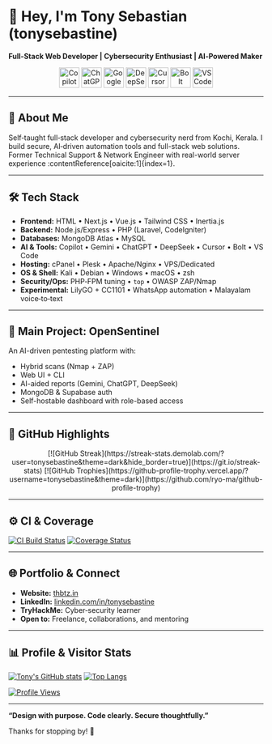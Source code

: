 # 👋 Hey, I'm Tony Sebastian (tonysebastine)

**Full‑Stack Web Developer | Cybersecurity Enthusiast | AI‑Powered Maker**

<p align="center">
  <!-- AI & Dev Tool Logos -->
  <img src="https://cdn.jsdelivr.net/gh/devicons/devicon/icons/githubcopilot/githubcopilot-original.svg" alt="Copilot" width="40" height="40">
  <img src="https://cdn.jsdelivr.net/gh/devicons/devicon/icons/openai/openai-original.svg" alt="ChatGPT" width="40" height="40">
  <img src="https://www.gstatic.com/images/branding/product/1x/ai_64dp.png" alt="Google Gemini" width="40" height="40">
  <img src="https://raw.githubusercontent.com/DenverCoder1/custom-icon-badges/main/badges/deepseek.svg" alt="DeepSeek" width="40" height="40">
  <img src="https://cdn.jsdelivr.net/gh/devicons/devicon/icons/cursor/cursor-original.svg" alt="Cursor" width="40" height="40">
  <img src="https://cdn.jsdelivr.net/gh/devicons/devicon/icons/bolt/bolt-original.svg" alt="Bolt" width="40" height="40">
  <img src="https://cdn.jsdelivr.net/gh/devicons/devicon/icons/vscode/vscode-original.svg" alt="VS Code" width="40" height="40">
</p>

---

## 💬 About Me
Self‑taught full‑stack developer and cybersecurity nerd from Kochi, Kerala. I build secure, AI‑driven automation tools and full-stack web solutions. Former Technical Support & Network Engineer with real-world server experience :contentReference[oaicite:1]{index=1}.

---

## 🛠️ Tech Stack

- **Frontend:** HTML • Next.js • Vue.js • Tailwind CSS • Inertia.js  
- **Backend:** Node.js/Express • PHP (Laravel, CodeIgniter)  
- **Databases:** MongoDB Atlas • MySQL  
- **AI & Tools:** Copilot • Gemini • ChatGPT • DeepSeek • Cursor • Bolt • VS Code  
- **Hosting:** cPanel • Plesk • Apache/Nginx • VPS/Dedicated  
- **OS & Shell:** Kali • Debian • Windows • macOS • zsh  
- **Security/Ops:** PHP‑FPM tuning • `top` • OWASP ZAP/Nmap  
- **Experimental:** LilyGO + CC1101 • WhatsApp automation • Malayalam voice‑to‑text

---

## 🚀 Main Project: OpenSentinel
An AI-driven pentesting platform with:
- Hybrid scans (Nmap + ZAP)  
- Web UI + CLI  
- AI-aided reports (Gemini, ChatGPT, DeepSeek)  
- MongoDB & Supabase auth  
- Self-hostable dashboard with role-based access

---

## 🔎 GitHub Highlights
<p align="center">
  <!-- Self-hosted streak/trophy widgets -->
  [![GitHub Streak](https://streak-stats.demolab.com/?user=tonysebastine&theme=dark&hide_border=true)](https://git.io/streak-stats)  
  [![GitHub Trophies](https://github-profile-trophy.vercel.app/?username=tonysebastine&theme=dark)](https://github.com/ryo-ma/github-profile-trophy)
</p>
<!-- Explanation: Modern look with theme control + self-host suggestions for reliability :contentReference[oaicite:2]{index=2} -->

---

## ⚙️ CI & Coverage

[![CI Build Status](https://img.shields.io/github/workflow/status/tonysebastine/OpenSentinel/CI-Build?branch=main&label=CI%20Build&style=for-the-badge&logo=github)]()
[![Coverage Status](https://img.shields.io/github/actions/workflow/status/tonysebastine/OpenSentinel/coverage.yml?branch=main&label=Coverage&style=for-the-badge&logo=coverage)]()

---

## 🌐 Portfolio & Connect

- **Website:** [thbtz.in](https://thbtz.in)  
- **LinkedIn:** [linkedin.com/in/tonysebastine](https://www.linkedin.com/in/tonysebastine)  
- **TryHackMe:** Cyber‑security learner  
- **Open to:** Freelance, collaborations, and mentoring

---

## 📊 Profile & Visitor Stats

[![Tony's GitHub stats](https://github-readme-stats.vercel.app/api?username=tonysebastine&show_icons=true&theme=dark&hide_border=true&cache_seconds=86400&self_host=true)]()
[![Top Langs](https://github-readme-stats.vercel.app/api/top-langs/?username=tonysebastine&layout=compact&theme=dark&hide_border=true&self_host=true)]()

[![Profile Views](https://img.shields.io/badge/👀%20Profile%20Views-!insight!-blue?style=flat-square)]()

---

**“Design with purpose. Code clearly. Secure thoughtfully.”**

Thanks for stopping by! 👋
